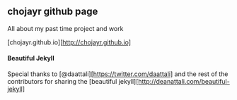 ## chojayr github page
 
All about my past time project and work

[chojayr.github.io][http://chojayr.github.io]





#### Beautiful Jekyll
Special thanks to [@daattali][https://twitter.com/daattali] and the rest of the contributors for sharing the [beautiful jekyll][http://deanattali.com/beautiful-jekyll]




